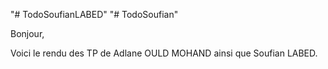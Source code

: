 "# TodoSoufianLABED" 
"# TodoSoufian" 


Bonjour,

Voici le rendu des TP de Adlane  OULD MOHAND ainsi que Soufian LABED.
